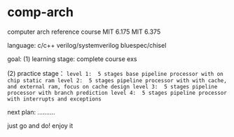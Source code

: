 # comp-arch
computer arch
reference course
MIT 6.175
MIT 6.375

language:
c/c++
verilog/systemverilog
bluespec/chisel

goal:
(1) learning stage: complete course exs

(2) practice stage：
`
    level 1:  5 stages base pipeline processor with on chip static ram
    level 2:  5 stages pipeline processor with with cache, and external ram, focus on cache design
    level 3:  5 stages pipeline processor with branch prediction
    level 4:  5 stages pipeline processor with interrupts and exceptions
`

next plan:
  ..........


just go and do! enjoy it
